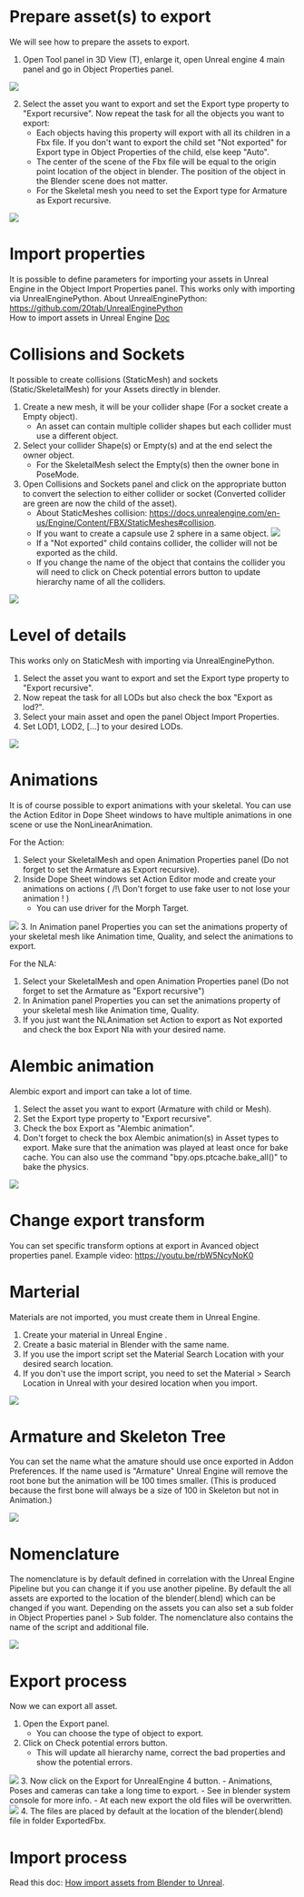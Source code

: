 # Prepare asset(s) to export
We will see how to prepare the assets to export.

1. Open Tool panel in 3D View (T), enlarge it, open Unreal engine 4 main panel and go in Object Properties panel.
<img src="https://github.com/xavier150/Blender-For-UnrealEngine-Addons/blob/master/Tuto/ExportAssetDocScreen1.jpg">

2. Select the asset you want to export and set the Export type property to "Export recursive". Now repeat the task for all the objects you want to export:
	- Each objects having this property will export with all its children in a Fbx file. If you don't want to export the child set "Not exported" for Export type in Object Properties of the child, else keep "Auto".
	- The center of the scene of the Fbx file will be equal to the origin point location of the object in blender. The position of the object in the Blender scene does not matter.
	- For the Skeletal mesh you need to set the Export type for Armature as Export recursive.

<img src="https://github.com/xavier150/Blender-For-UnrealEngine-Addons/blob/master/Tuto/ExportAssetDocScreen2.jpg">


# Import properties
It is possible to define parameters for importing your assets in Unreal Engine in the Object Import Properties panel. This works only with importing via UnrealEnginePython.
About UnrealEnginePython: https://github.com/20tab/UnrealEnginePython </br>
How to import assets in Unreal Engine [Doc](https://github.com/xavier150/Blender-For-UnrealEngine-Addons/blob/master/Tuto/How%20import%20assets%20from%20Blender%20to%20Unreal.md)


# Collisions and Sockets
It possible to create collisions (StaticMesh) and sockets (Static/SkeletalMesh) for your Assets directly in blender.

1. Create a new mesh, it will be your collider shape (For a socket create a Empty object). 
	- An asset can contain multiple collider shapes but each collider must use a different object.
2. Select your collider Shape(s) or Empty(s) and at the end select the owner object.
	- For the SkeletalMesh select the Empty(s) then the owner bone in PoseMode.
3. Open Collisions and Sockets panel and click on the appropriate button to convert the selection to either collider or socket (Converted collider are green are now the child of the asset). 
	- About StaticMeshes collision:	https://docs.unrealengine.com/en-us/Engine/Content/FBX/StaticMeshes#collision.
	- If you want to create a capsule use 2 sphere in a same object. <img src="https://github.com/xavier150/Blender-For-UnrealEngine-Addons/blob/master/Tuto/ExportAssetDocCollisionCapsule.gif">
	- If a  "Not exported" child contains collider, the collider will not be exported as the child.
	- If you change the name of the object that contains the collider you will need to click on Check potential errors button to update hierarchy name of all the colliders.
<img src="https://github.com/xavier150/Blender-For-UnrealEngine-Addons/blob/master/Tuto/ExportAssetDocCollision.jpg">


# Level of details
This works only on StaticMesh with importing via UnrealEnginePython.
1. Select the asset you want to export and set the Export type property to "Export recursive". 
2. Now repeat the task for all LODs but also check the box "Export as lod?".
3. Select your main asset and open the panel Object Import Properties.
4. Set LOD1, LOD2, [...] to your desired LODs.
<img src="https://github.com/xavier150/Blender-For-UnrealEngine-Addons/blob/master/Tuto/ExportAssetDocLods.jpg"> 


# Animations
It is of course possible to export animations with your skeletal. You can use the Action Editor in Dope Sheet windows to have multiple animations in one scene or use the NonLinearAnimation.

For the Action:
1. Select your SkeletalMesh and open Animation Properties panel (Do not forget to set the Armature as Export recursive).
2. Inside Dope Sheet windows set Action Editor mode and create your animations on actions ( /!\ Don't forget to use fake user to not lose your animation ! )
	- You can use driver for the Morph Target.
<img src="https://github.com/xavier150/Blender-For-UnrealEngine-Addons/blob/master/Tuto/ExportAssetDocAction.jpg"> 
3. In Animation panel Properties you can set the animations property of your skeletal mesh like Animation time, Quality, and select the animations to export.

For the NLA:
1. Select your SkeletalMesh and open Animation Properties panel (Do not forget to set the Armature as "Export recursive")
2. In Animation panel Properties you can set the animations property of your skeletal mesh like Animation time, Quality.
3. If you just want the NLAnimation set Action to export as Not exported and check the box Export Nla with your desired name.


# Alembic animation
Alembic export and import can take a lot of time.
1. Select the asset you want to export (Armature with child or Mesh).
2. Set the Export type property to "Export recursive".
3. Check the box Export as "Alembic animation".
4. Don't forget to check the box Alembic animation(s) in Asset types to export. Make sure that the animation was played at least once for bake cache. You can also use the command "bpy.ops.ptcache.bake_all()" to bake the physics. 
<img src="https://github.com/xavier150/Blender-For-UnrealEngine-Addons/blob/master/Tuto/ExportAssetDocAlembic.jpg">


# Change export transform
You can set specific transform options at export in Avanced object properties panel. Example video: https://youtu.be/rbW5NcyNoK0


# Marterial
Materials are not imported, you must create them in Unreal Engine.
1. Create your material in Unreal Engine .
2. Create a basic material in Blender with the same name.
3. If you use the import script set the Material Search Location with your desired search location.
4. If you don't use the import script, you need to set the Material > Search Location in Unreal with your desired location when you import.
<img src="https://github.com/xavier150/Blender-For-UnrealEngine-Addons/blob/master/Tuto/ExportAssetDocMaterial.jpg">


# Armature and Skeleton Tree
You can set the name what the amature should use once exported in Addon Preferences.
If the name used is "Armature" Unreal Engine will remove the root bone but the animation will be 100 times smaller. (This is produced because the first bone will always be a size of 100 in Skeleton but not in Animation.)

<img src="https://github.com/xavier150/Blender-For-UnrealEngine-Addons/blob/master/Tuto/ExportAssetDocSkeletonTree.jpg">


# Nomenclature 
The nomenclature is by default defined in correlation with the Unreal Engine Pipeline but you can change it if you use another pipeline.
By default the all assets are exported to the location of the blender(.blend) which can be changed if you want. 
Depending on the assets you can also set a sub folder in Object Properties panel > Sub folder.
The nomenclature also contains the name of the script and additional file.

<img src="https://github.com/xavier150/Blender-For-UnrealEngine-Addons/blob/master/Tuto/ExportAssetDocNomenclatureColored.jpg">

# Export process
Now we can export all asset.

1. Open the Export panel.
	- You can choose the type of object to export.
2. Click on Check potential errors button.
	- This will update all hierarchy name, correct the bad properties and show the potential errors.
<img src="https://github.com/xavier150/Blender-For-UnrealEngine-Addons/blob/master/Tuto/ExportAssetDocPotentialErrors.jpg">
3. Now click on the Export for UnrealEngine 4 button.
	- Animations, Poses and cameras can take a long time to export.
	- See in blender system console for more info.
	- At each new export the old files will be overwritten.
<img src="https://github.com/xavier150/Blender-For-UnrealEngine-Addons/blob/master/Tuto/ExportAssetDocConsoleLog.jpg">
4. The files are placed by default at the location of the blender(.blend) file in folder ExportedFbx.

# Import process
Read this doc: [How import assets from Blender to Unreal](https://github.com/xavier150/Blender-For-UnrealEngine-Addons/blob/master/Tuto/How%20import%20assets%20from%20Blender%20to%20Unreal.md).

